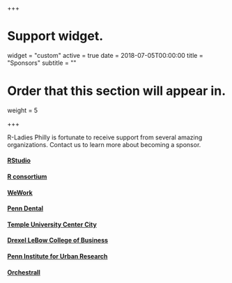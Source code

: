 +++
# Support widget.
widget = "custom"
active = true
date = 2018-07-05T00:00:00
title = "Sponsors"
subtitle = ""
# Order that this section will appear in.
weight = 5

+++

R-Ladies Philly is fortunate to receive support from several amazing organizations. Contact us to learn more about becoming a sponsor.

#### [RStudio](https://www.rstudio.com/)

#### [R consortium](https://www.r-consortium.org/)

#### [WeWork](https://www.wework.com/)

#### [Penn Dental](https://www.dental.upenn.edu/)

#### [Temple University Center City](www.temple.edu/tucc/)

#### [Drexel LeBow College of Business](https://www.lebow.drexel.edu/)

#### [Penn Institute for Urban Research](https://penniur.upenn.edu/instruction/graduate/)

#### [Orchestrall](https://www.orchestrallinc.com/)

